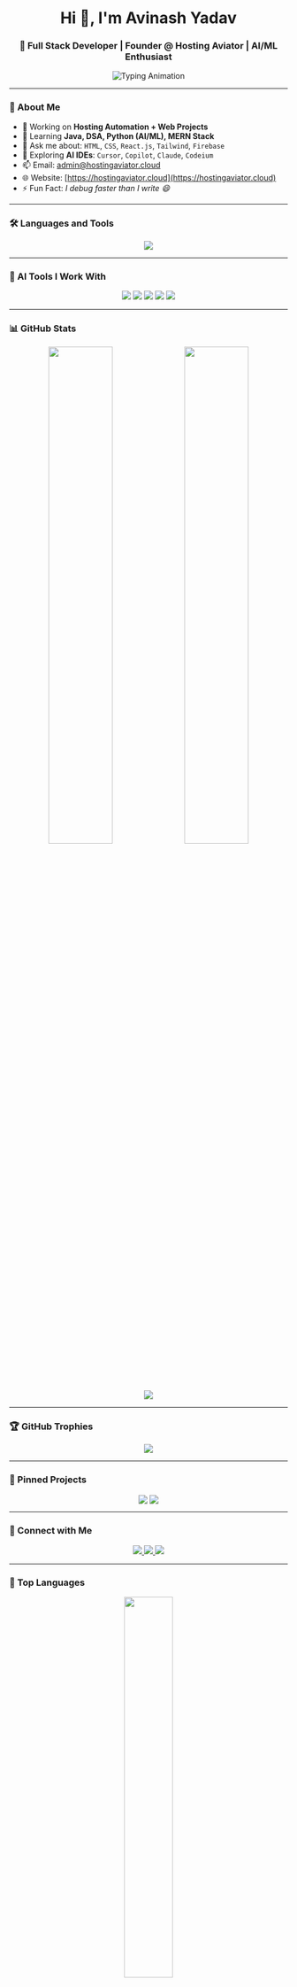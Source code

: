 <!-- 🚀 AVINASH YADAV GITHUB PROFILE README -->

<h1 align="center">Hi 👋, I'm Avinash Yadav</h1>
<h3 align="center">🚀 Full Stack Developer | Founder @ Hosting Aviator | AI/ML Enthusiast</h3>

<p align="center">
  <img src="https://readme-typing-svg.herokuapp.com?font=Fira+Code&weight=600&size=22&pause=1000&center=true&vCenter=true&width=600&lines=💻+Web+Developer+%7C+Hosting+Automation;📦+Founder+of+Hosting+Aviator;🧠+Learning+AI+%26+ML+%7C+Python+Dev;☕+Java+%7C+DSA+Lover;💡+Tech+Thinker+%7C+Open+Source+Contributor" alt="Typing Animation" />
</p>

---

### 🧠 About Me

- 🔭 Working on **Hosting Automation + Web Projects**
- 🌱 Learning **Java, DSA, Python (AI/ML), MERN Stack**
- 💬 Ask me about: `HTML`, `CSS`, `React.js`, `Tailwind`, `Firebase`
- 🧠 Exploring **AI IDEs**: `Cursor`, `Copilot`, `Claude`, `Codeium`
- 📫 Email: [admin@hostingaviator.cloud](mailto:admin@hostingaviator.cloud)
- 🌐 Website: [https://hostingaviator.cloud](https://hostingaviator.cloud)
- ⚡ Fun Fact: *I debug faster than I write 😄*

---

### 🛠️ Languages and Tools

<p align="center">
  <img src="https://skillicons.dev/icons?i=html,css,js,ts,react,nextjs,nodejs,express,mongodb,firebase,java,python,tailwind,bootstrap,git,github,vscode,figma,linux,postman" />
</p>

---

### 🧠 AI Tools I Work With

<p align="center">
  <img src="https://img.shields.io/badge/Copilot-green?style=for-the-badge&logo=github&logoColor=white" />
  <img src="https://img.shields.io/badge/Cursor.AI-blueviolet?style=for-the-badge" />
  <img src="https://img.shields.io/badge/Claude-9C27B0?style=for-the-badge" />
  <img src="https://img.shields.io/badge/ChatGPT-1e1e1e?style=for-the-badge&logo=openai" />
  <img src="https://img.shields.io/badge/Codeium-orange?style=for-the-badge" />
</p>

---

### 📊 GitHub Stats

<p align="center">
  <img src="https://github-readme-stats.vercel.app/api?username=AVII-YADAV&show_icons=true&theme=tokyonight&hide_border=true" width="48%" />
  <img src="https://github-readme-streak-stats.herokuapp.com/?user=AVII-YADAV&theme=tokyonight&hide_border=true" width="48%" />
</p>

<p align="center">
  <img src="https://github-readme-activity-graph.vercel.app/graph?username=AVII-YADAV&theme=tokyo-night&hide_border=true" />
</p>

---

### 🏆 GitHub Trophies

<p align="center">
  <img src="https://github-profile-trophy.vercel.app/?username=AVII-YADAV&theme=matrix&margin-w=10&row=1&column=7" />
</p>

---

### 📌 Pinned Projects

<p align="center">
  <a href="https://github.com/AVII-YADAV/portfolio_Next.js"><img align="center" src="https://github-readme-stats.vercel.app/api/pin/?username=AVII-YADAV&repo=portfolio_Next.js&theme=radical" /></a>
  <a href="https://github.com/AVII-YADAV/dsa"><img align="center" src="https://github-readme-stats.vercel.app/api/pin/?username=AVII-YADAV&repo=dsa&theme=radical" /></a>
</p>

---

### 🔗 Connect with Me

<p align="center">
  <a href="https://www.linkedin.com/in/webavinashyadav/" target="_blank">
    <img src="https://img.shields.io/badge/LinkedIn-webavinashyadav-blue?style=for-the-badge&logo=linkedin" />
  </a>
  <a href="mailto:admin@hostingaviator.cloud">
    <img src="https://img.shields.io/badge/Gmail-admin@hostingaviator.cloud-red?style=for-the-badge&logo=gmail" />
  </a>
  <a href="https://github.com/AVII-YADAV" target="_blank">
    <img src="https://img.shields.io/badge/GitHub-AVII--YADAV-black?style=for-the-badge&logo=github" />
  </a>
</p>

---

### 🚀 Top Languages

<p align="center">
  <img src="https://github-readme-stats.vercel.app/api/top-langs/?username=AVII-YADAV&layout=compact&theme=tokyonight&hide_border=true" width="42%" />
</p>

---

### ❤️ Support My Work

<p align="center">
  If you like what I do, consider giving a ⭐ to my repositories and following me!
</p>

<p align="center">
  <img src="https://capsule-render.vercel.app/api?type=waving&color=gradient&height=120&section=footer"/>
</p>
